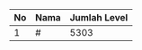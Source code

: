 | No | Nama            | Jumlah Level |
|----|-----------------|--------------|
| 1  | #    |    5303        |
